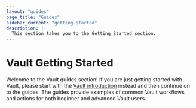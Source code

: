 ```yaml
---
layout: "guides"
page_title: "Guides"
sidebar_current: "getting-started"
description: |-
  This section takes you to the Getting Started section.
---
```


# Vault Getting Started

Welcome to the Vault guides section! If you are just getting started with Vault,
please start with the [Vault introduction](/intro/getting-started/install.html)
instead and then continue on to the guides. The guides provide examples of
common Vault workflows and actions for both beginner and advanced Vault users.
